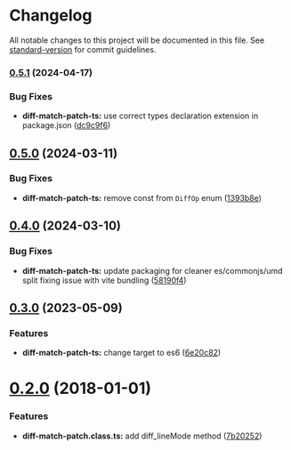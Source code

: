 # Changelog

All notable changes to this project will be documented in this file. See [standard-version](https://github.com/conventional-changelog/standard-version) for commit guidelines.

### [0.5.1](https://github.com/rars/diff-match-patch-ts/compare/v0.5.0...v0.5.1) (2024-04-17)


### Bug Fixes

* **diff-match-patch-ts:** use correct types declaration extension in package.json ([dc9c9f6](https://github.com/rars/diff-match-patch-ts/commit/dc9c9f6bef71e5ea3c99d10c9d9b5777f30a0f4e))

## [0.5.0](https://github.com/rars/diff-match-patch-ts/compare/v0.4.0...v0.5.0) (2024-03-11)

### Bug Fixes

- **diff-match-patch-ts:** remove const from `DiffOp` enum ([1393b8e](https://github.com/rars/diff-match-patch-ts/commit/1393b8e439f90715aca07a82349830898475484e))

## [0.4.0](https://github.com/rars/diff-match-patch-ts/compare/v0.3.0...v0.4.0) (2024-03-10)

### Bug Fixes

- **diff-match-patch-ts:** update packaging for cleaner es/commonjs/umd split fixing issue with vite bundling ([58190f4](https://github.com/rars/diff-match-patch-ts/commit/58190f4f93cdb69b4c5a8512ec72ca54672d6435))

## [0.3.0](https://github.com/rars/diff-match-patch-ts/compare/v0.2.0...v0.3.0) (2023-05-09)

### Features

- **diff-match-patch-ts:** change target to es6 ([6e20c82](https://github.com/rars/diff-match-patch-ts/commit/6e20c82b696652d12d7345ccf8f158e54c82afe3))

<a name="0.2.0"></a>

# [0.2.0](https://github.com/rars/diff-match-patch-ts/compare/0.1.0...0.2.0) (2018-01-01)

### Features

- **diff-match-patch.class.ts:** add diff_lineMode method ([7b20252](https://github.com/rars/diff-match-patch-ts/commit/7b20252))

